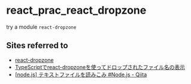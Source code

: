 # react_prac_react_dropzone
try a module `react-dropzone`

## Sites referred to
- [react-dropzone](https://react-dropzone.js.org/)
- [TypeScriptでreact-dropzoneを使ってドロップされたファイル名の表示](https://zenn.dev/e4exp/articles/8ac398cb4b1ae2)
- [[node.js] テキストファイルを読みこみ #Node.js - Qiita](https://qiita.com/amanatsu5151/items/0d2e7ba8d31f3eece660)
